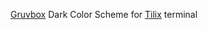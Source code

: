 [Gruvbox](https://github.com/morhetz/gruvbox) Dark Color Scheme for [Tilix](https://gnunn1.github.io/tilix-web/) terminal
